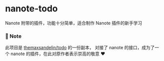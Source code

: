 # nanote-todo

Nanote 附带的插件，功能十分简单，适合制作 Nanote 插件的新手学习

### 🔔 Note

此项目是 [themaxsandelin/todo](https://github.com/themaxsandelin/todo) 的一份副本，
对接了 nanote 的接口，成为了一个 nanote 的插件，在此对原作者表示崇高的敬意 ❤
